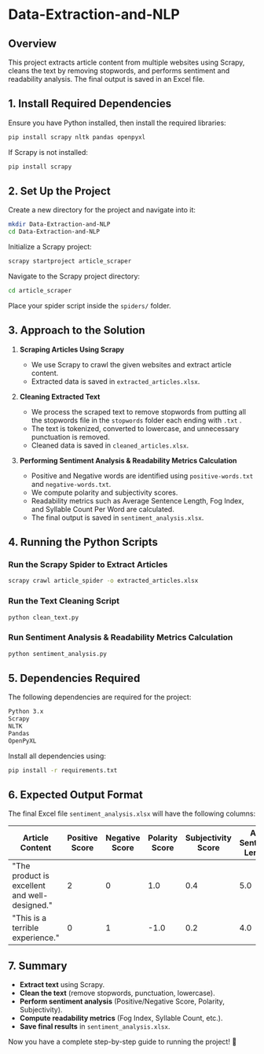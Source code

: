 # Data-Extraction-and-NLP

## **Overview**
This project extracts article content from multiple websites using Scrapy, cleans the text by removing stopwords, and performs sentiment and readability analysis. The final output is saved in an Excel file.

## **1. Install Required Dependencies**
Ensure you have Python installed, then install the required libraries:

```bash
pip install scrapy nltk pandas openpyxl
```

If Scrapy is not installed:

```bash
pip install scrapy
```

## **2. Set Up the Project**
Create a new directory for the project and navigate into it:

```bash
mkdir Data-Extraction-and-NLP
cd Data-Extraction-and-NLP
```

Initialize a Scrapy project:

```bash
scrapy startproject article_scraper
```

Navigate to the Scrapy project directory:

```bash
cd article_scraper
```

Place your spider script inside the `spiders/` folder.

## **3. Approach to the Solution**
1. **Scraping Articles Using Scrapy**  
   - We use Scrapy to crawl the given websites and extract article content.  
   - Extracted data is saved in `extracted_articles.xlsx`.

2. **Cleaning Extracted Text**  
   - We process the scraped text to remove stopwords from putting all the stopwords file in the `stopwords` folder each ending with `.txt`  .
   - The text is tokenized, converted to lowercase, and unnecessary punctuation is removed.
   - Cleaned data is saved in `cleaned_articles.xlsx`.

3. **Performing Sentiment Analysis & Readability Metrics Calculation**  
   - Positive and Negative words are identified using `positive-words.txt` and `negative-words.txt`.
   - We compute polarity and subjectivity scores.
   - Readability metrics such as Average Sentence Length, Fog Index, and Syllable Count Per Word are calculated.
   - The final output is saved in `sentiment_analysis.xlsx`.

## **4. Running the Python Scripts**

### **Run the Scrapy Spider to Extract Articles**
```bash
scrapy crawl article_spider -o extracted_articles.xlsx
```

### **Run the Text Cleaning Script**
```bash
python clean_text.py
```

### **Run Sentiment Analysis & Readability Metrics Calculation**
```bash
python sentiment_analysis.py
```

## **5. Dependencies Required**
The following dependencies are required for the project:

```txt
Python 3.x
Scrapy
NLTK
Pandas
OpenPyXL
```

Install all dependencies using:

```bash
pip install -r requirements.txt
```

## **6. Expected Output Format**
The final Excel file `sentiment_analysis.xlsx` will have the following columns:

| Article Content | Positive Score | Negative Score | Polarity Score | Subjectivity Score | Avg Sentence Length | Percent Complex Words | Fog Index | Syllable Per Word | Personal Pronouns | Avg Word Length |
|----------------|---------------|---------------|---------------|------------------|-------------------|------------------|---------|----------------|------------------|----------------|
| "The product is excellent and well-designed." | 2 | 0 | 1.0 | 0.4 | 5.0 | 0.2 | 2.08 | 1.5 | 0 | 4.2 |
| "This is a terrible experience." | 0 | 1 | -1.0 | 0.2 | 4.0 | 0.1 | 1.64 | 1.2 | 1 | 4.0 |


## **7. Summary**
- **Extract text** using Scrapy.
- **Clean the text** (remove stopwords, punctuation, lowercase).
- **Perform sentiment analysis** (Positive/Negative Score, Polarity, Subjectivity).
- **Compute readability metrics** (Fog Index, Syllable Count, etc.).
- **Save final results** in `sentiment_analysis.xlsx`.

Now you have a complete step-by-step guide to running the project! 🚀

